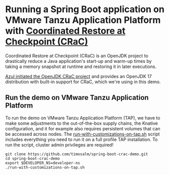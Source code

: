 # Running a Spring Boot application on VMware Tanzu Application Platform with [Coordinated Restore at Checkpoint (CRaC)](https://openjdk.org/projects/crac/)

Coordinated Restore at Checkpoint (CRaC) is an OpenJDK project to drastically reduce a Java application's start-up and warm-up times by taking a memory snapshot at runtime and restoring it in later executions.

[Azul initiated the OpenJDK CRaC project](https://www.azul.com/products/components/crac/) and provides an OpenJDK 17 distribution with built-in support for CRaC, which we're using in this demo.

## Run the demo on VMware Tanzu Application Platform

To run the demo on VMware Tanzu Application Platform (TAP), we have to make some adjustments to the out-of-the-box supply chains, the Knative configuration, and it for example also requires persistent volumes that can be accessed across nodes. The [run-with-customizations-on-tap.sh](run-with-customizations-on-tap.sh) script includes everything you need to run it on a full profile TAP installation. To run the script, cluster admin privileges are required!

```
git clone https://github.com/timosalm/spring-boot-crac-demo.git
cd spring-boot-crac-demo
export $DEVELOPER_NS=developer-ns
./run-with-customizations-on-tap.sh
```

